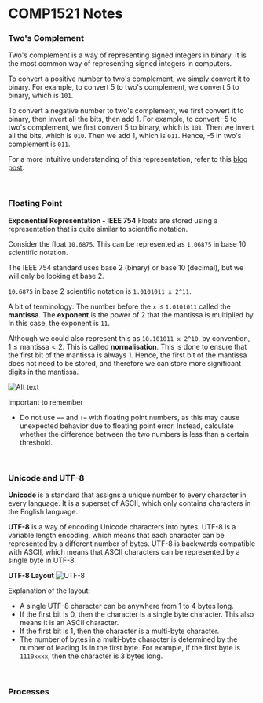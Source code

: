 # COMP1521 Notes


### Two's Complement
Two's complement is a way of representing signed integers in binary. It is the most common way of representing signed integers in computers.

To convert a positive number to two's complement, we simply convert it to binary. For example, to convert 5 to two's complement, we convert 5 to binary, which is ```101```.

To convert a negative number to two's complement, we first convert it to binary, then invert all the bits, then add 1. For example, to convert -5 to two's complement, we first convert 5 to binary, which is ```101```. Then we invert all the bits, which is ```010```. Then we add 1, which is ```011```. Hence, -5 in two's complement is ```011```.

For a more intuitive understanding of this representation, refer to this [blog post](https://www.ralismark.xyz/posts/twos-complement).

<br>

### Floating Point
**Exponential Representation - IEEE 754**
Floats are stored using a representation that is quite similar to scientific notation.

Consider the float ```10.6875```. This can be represented as ```1.06875``` in base 10 scientific notation. 

The IEEE 754 standard uses base 2 (binary) or base 10 (decimal), but we will only be looking at base 2.

```10.6875``` in base 2 scientific notation is ```1.0101011 x 2^11```. 

A bit of terminology: The number before the ```x``` is `1.0101011` called the **mantissa**. The **exponent** is the power of 2 that the mantissa is multiplied by. In this case, the exponent is `11`.

Although we could also represent this as ```10.101011 x 2^10```, by convention, $1 \leq \text{mantissa} \lt 2$. This is called **normalisation**. This is done to ensure that the first bit of the mantissa is always 1. Hence, the first bit of the mantissa does not need to be stored, and therefore we can store more significant digits in the mantissa.


![Alt text](image.png)


Important to remember
- Do not use `==` and `!=` with floating point numbers, as this may cause unexpected behavior due to floating point error. Instead, calculate whether the difference between the two numbers is less than a certain threshold.


<br>



### Unicode and UTF-8
**Unicode** is a standard that assigns a unique number to every character in every language. It is a superset of ASCII, which only contains characters in the English language.

**UTF-8** is a way of encoding Unicode characters into bytes. UTF-8 is a variable length encoding, which means that each character can be represented by a different number of bytes. UTF-8 is backwards compatible with ASCII, which means that ASCII characters can be represented by a single byte in UTF-8.

**UTF-8 Layout**
![UTF-8](image-1.png)

Explanation of the layout:
- A single UTF-8 character can be anywhere from 1 to 4 bytes long.
- If the first bit is 0, then the character is a single byte character. This also means it is an ASCII character.
- If the first bit is 1, then the character is a multi-byte character.
- The number of bytes in a multi-byte character is determined by the number of leading 1s in the first byte. For example, if the first byte is `1110xxxx`, then the character is 3 bytes long.



<br>

### Processes